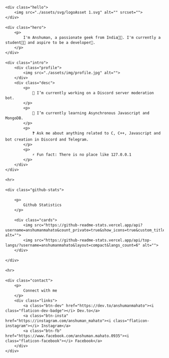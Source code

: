 <!DOCTYPE html>
<html lang="en">
<head>
    <meta charset="UTF-8">
    <meta name="viewport" content="width=device-width, initial-scale=1.0">
    <title>Document</title>
    <link rel="stylesheet" href="./css/styles.css">
    <link rel="stylesheet" href="./css/flaticon.css">
</head>
<body>

    <div class="hello">
        <img src="./assets/svg/logoAsset 1.svg" alt="" srcset="">
    </div>

    <div class="hero">
        <p>
            I'm Anshuman, a passionate geek from India👨‍💻. I'm currently a student👨‍🎓 and aspire to be a developer🚀.
        </p>
    </div>

    <div class="intro">
        <div class="profile">
            <img src="./assets/img/profile.jpg" alt="">
        </div>
        <div class="desc">
            <p>
                🔭 I’m currently working on a Discord server moderation bot.
            </p>
            <p>
                🌱 I’m currently learning Asynchronous Javascript and MongoDB.
            </p>
            <p>
                ❓ Ask me about anything related to C, C++, Javascript and bot creation in Discord and Telegram.
            </p>
            <p>
                ⚡ Fun fact: There is no place like 127.0.0.1
            </p>
        </div>
    </div>

    <hr>

    <div class="github-stats">

        <p>
            Github Statistics
        </p>

        <div class="cards">
            <img src="https://github-readme-stats.vercel.app/api?username=anshumanmahato&count_private=true&show_icons=true&custom_title=Contributions" alt="">
            <img src="https://github-readme-stats.vercel.app/api/top-langs/?username=anshumanmahato&layout=compact&langs_count=6" alt="">
        </div>

    </div>

    <hr>

    <div class="contact">
        <p>
            Connect with me
        </p>
        <div class="links">
            <a class="btn-dev" href="https://dev.to/anshumanmahato"><i class="flaticon-dev-badge"></i> Dev.to</a>
            <a class="btn-insta" href="https://instagram.com/anshuman_mahato"><i class="flaticon-instagram"></i> Instagram</a>
            <a class="btn-fb" href="https://www.facebook.com/anshuman.mahato.0935"><i class="flaticon-facebook"></i> Facebook</a>
        </div>
    </div>

</body>
</html>
